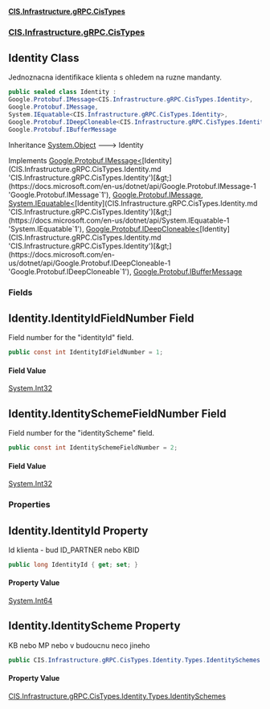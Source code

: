 #### [CIS.Infrastructure.gRPC.CisTypes](index.md 'index')
### [CIS.Infrastructure.gRPC.CisTypes](CIS.Infrastructure.gRPC.CisTypes.md 'CIS.Infrastructure.gRPC.CisTypes')

## Identity Class

Jednoznacna identifikace klienta s ohledem na ruzne mandanty.

```csharp
public sealed class Identity :
Google.Protobuf.IMessage<CIS.Infrastructure.gRPC.CisTypes.Identity>,
Google.Protobuf.IMessage,
System.IEquatable<CIS.Infrastructure.gRPC.CisTypes.Identity>,
Google.Protobuf.IDeepCloneable<CIS.Infrastructure.gRPC.CisTypes.Identity>,
Google.Protobuf.IBufferMessage
```

Inheritance [System.Object](https://docs.microsoft.com/en-us/dotnet/api/System.Object 'System.Object') &#129106; Identity

Implements [Google.Protobuf.IMessage&lt;](https://docs.microsoft.com/en-us/dotnet/api/Google.Protobuf.IMessage-1 'Google.Protobuf.IMessage`1')[Identity](CIS.Infrastructure.gRPC.CisTypes.Identity.md 'CIS.Infrastructure.gRPC.CisTypes.Identity')[&gt;](https://docs.microsoft.com/en-us/dotnet/api/Google.Protobuf.IMessage-1 'Google.Protobuf.IMessage`1'), [Google.Protobuf.IMessage](https://docs.microsoft.com/en-us/dotnet/api/Google.Protobuf.IMessage 'Google.Protobuf.IMessage'), [System.IEquatable&lt;](https://docs.microsoft.com/en-us/dotnet/api/System.IEquatable-1 'System.IEquatable`1')[Identity](CIS.Infrastructure.gRPC.CisTypes.Identity.md 'CIS.Infrastructure.gRPC.CisTypes.Identity')[&gt;](https://docs.microsoft.com/en-us/dotnet/api/System.IEquatable-1 'System.IEquatable`1'), [Google.Protobuf.IDeepCloneable&lt;](https://docs.microsoft.com/en-us/dotnet/api/Google.Protobuf.IDeepCloneable-1 'Google.Protobuf.IDeepCloneable`1')[Identity](CIS.Infrastructure.gRPC.CisTypes.Identity.md 'CIS.Infrastructure.gRPC.CisTypes.Identity')[&gt;](https://docs.microsoft.com/en-us/dotnet/api/Google.Protobuf.IDeepCloneable-1 'Google.Protobuf.IDeepCloneable`1'), [Google.Protobuf.IBufferMessage](https://docs.microsoft.com/en-us/dotnet/api/Google.Protobuf.IBufferMessage 'Google.Protobuf.IBufferMessage')
### Fields

<a name='CIS.Infrastructure.gRPC.CisTypes.Identity.IdentityIdFieldNumber'></a>

## Identity.IdentityIdFieldNumber Field

Field number for the "identityId" field.

```csharp
public const int IdentityIdFieldNumber = 1;
```

#### Field Value
[System.Int32](https://docs.microsoft.com/en-us/dotnet/api/System.Int32 'System.Int32')

<a name='CIS.Infrastructure.gRPC.CisTypes.Identity.IdentitySchemeFieldNumber'></a>

## Identity.IdentitySchemeFieldNumber Field

Field number for the "identityScheme" field.

```csharp
public const int IdentitySchemeFieldNumber = 2;
```

#### Field Value
[System.Int32](https://docs.microsoft.com/en-us/dotnet/api/System.Int32 'System.Int32')
### Properties

<a name='CIS.Infrastructure.gRPC.CisTypes.Identity.IdentityId'></a>

## Identity.IdentityId Property

Id klienta - bud ID_PARTNER nebo KBID

```csharp
public long IdentityId { get; set; }
```

#### Property Value
[System.Int64](https://docs.microsoft.com/en-us/dotnet/api/System.Int64 'System.Int64')

<a name='CIS.Infrastructure.gRPC.CisTypes.Identity.IdentityScheme'></a>

## Identity.IdentityScheme Property

KB nebo MP nebo v budoucnu neco jineho

```csharp
public CIS.Infrastructure.gRPC.CisTypes.Identity.Types.IdentitySchemes IdentityScheme { get; set; }
```

#### Property Value
[CIS.Infrastructure.gRPC.CisTypes.Identity.Types.IdentitySchemes](https://docs.microsoft.com/en-us/dotnet/api/CIS.Infrastructure.gRPC.CisTypes.Identity.Types.IdentitySchemes 'CIS.Infrastructure.gRPC.CisTypes.Identity.Types.IdentitySchemes')